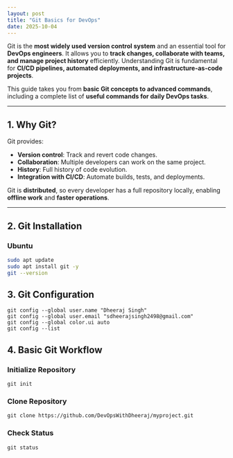 ```yaml
---
layout: post
title: "Git Basics for DevOps"
date: 2025-10-04
---
```


Git is the **most widely used version control system** and an essential tool for **DevOps engineers**. It allows you to **track changes, collaborate with teams, and manage project history** efficiently. Understanding Git is fundamental for **CI/CD pipelines, automated deployments, and infrastructure-as-code projects**.

This guide takes you from **basic Git concepts to advanced commands**, including a complete list of **useful commands for daily DevOps tasks**.

---

## 1. Why Git?

Git provides:

- **Version control**: Track and revert code changes.
- **Collaboration**: Multiple developers can work on the same project.
- **History**: Full history of code evolution.
- **Integration with CI/CD**: Automate builds, tests, and deployments.

Git is **distributed**, so every developer has a full repository locally, enabling **offline work** and **faster operations**.

---

## 2. Git Installation

### Ubuntu
```bash
sudo apt update
sudo apt install git -y
git --version
```

## 3. Git Configuration
```
git config --global user.name "Dheeraj Singh"
git config --global user.email "sdheerajsingh2498@gmail.com"
git config --global color.ui auto
git config --list
```

## 4. Basic Git Workflow
### Initialize Repository
```
git init
```     
### Clone Repository
```
git clone https://github.com/DevOpsWithDheeraj/myproject.git
```
### Check Status
```
git status
```   









